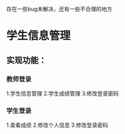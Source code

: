存在一些bug未解决，还有一些不合理的地方

# 学生信息管理
## 实现功能：<br>
### 教师登录
1.学生信息管理
2.学生成绩管理
3.修改登录密码
### 学生登录
1.查看成绩
2.修改个人信息
3.修改登录密码
